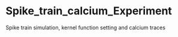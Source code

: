 # Spike_train_calcium_Experiment
Spike train simulation, kernel function setting and calcium traces 
